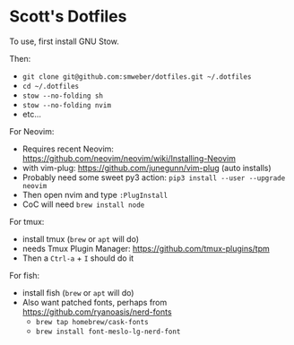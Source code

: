 Scott's Dotfiles
================

To use, first install GNU Stow.

Then:
 - `git clone git@github.com:smweber/dotfiles.git ~/.dotfiles`
 - `cd ~/.dotfiles`
 - `stow --no-folding sh`
 - `stow --no-folding nvim`
 - etc...

For Neovim:
 - Requires recent Neovim: https://github.com/neovim/neovim/wiki/Installing-Neovim
 - with vim-plug: https://github.com/junegunn/vim-plug (auto installs)
 - Probably need some sweet py3 action: `pip3 install --user --upgrade neovim`
 - Then open nvim and type `:PlugInstall`
 - CoC will need `brew install node`

For tmux:
 - install tmux (`brew` or `apt` will do)
 - needs Tmux Plugin Manager: https://github.com/tmux-plugins/tpm
 - Then a `Ctrl-a` + `I` should do it

For fish:
 - install fish (`brew` or `apt` will do)
 - Also want patched fonts, perhaps from https://github.com/ryanoasis/nerd-fonts
    - `brew tap homebrew/cask-fonts`
    - `brew install font-meslo-lg-nerd-font`
